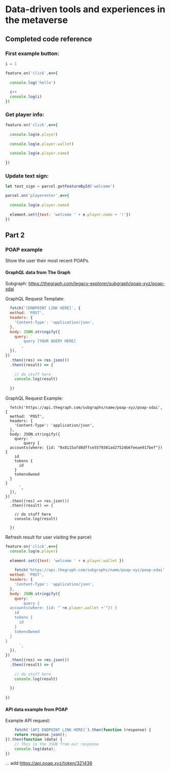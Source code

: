 # Data-driven tools and experiences in the metaverse



## Completed code reference

### First example button:
```js
i = 1

feature.on('click',e=>{
  
  console.log('hello')
  
  i++
  console.log(i)
})
```


### Get player info:
```js
feature.on('click',e=>{
  
  console.log(e.player)
  
  console.log(e.player.wallet)
  
  console.log(e.player.name)
  
})
```


### Update text sign:
```js
let text_sign = parcel.getFeatureById('welcome')

parcel.on('playerenter',e=>{
  
  console.log(e.player.name)
  
  element.set({text: 'welcome ' + e.player.name + '!'})
})
```


## Part 2

### POAP example

Show the user their most recent POAPs.

#### GraphQL data from The Graph

Subgraph: https://thegraph.com/legacy-explorer/subgraph/poap-xyz/poap-xdai

GraphQL Request Template:
```js
  fetch('[ENDPOINT LINK HERE]', {
  method: 'POST',
  headers: {
    'Content-Type': 'application/json',
  },
  body: JSON.stringify({
    query: `
        query [YOUR QUERY HERE]
      `,
  }),
})
  .then((res) => res.json())
  .then((result) => {
    
    // do stuff here
    console.log(result)
  
  }) 
```

GraphQL Request Example:
```{js}
  fetch('https://api.thegraph.com/subgraphs/name/poap-xyz/poap-xdai', {
  method: 'POST',
  headers: {
    'Content-Type': 'application/json',
  },
  body: JSON.stringify({
    query: `
        query {
  accounts(where: {id: "0x8115afd8dffce5579381ad27524b6feeae917bef"}) {
    id
    tokens {
      id
    }
    tokensOwned
  }
}
      `,
  }),
})
  .then((res) => res.json())
  .then((result) => {
    
    // do stuff here
    console.log(result)
  
  }) 
```

Refresh result for user visiting the parcel:
```js
feature.on('click',e=>{
  console.log(e.player)
  
  element.set({text: 'welcome ' + e.player.wallet }) 
  
    fetch('https://api.thegraph.com/subgraphs/name/poap-xyz/poap-xdai', {
  method: 'POST',
  headers: {
    'Content-Type': 'application/json',
  },
  body: JSON.stringify({
    query: `
        query {
  accounts(where: {id: "`+e.player.wallet +`"}) {
    id
    tokens {
      id
    }
    tokensOwned
  }
}
      `,
  }),
})
  .then((res) => res.json())
  .then((result) => {
    
    // do stuff here
    console.log(result)
  
  }) 
  
})
```




#### API data example from POAP


Example API request:
```js
    fetch('[API ENDPOINT LINK HERE]').then(function (response) {
	return response.json();
}).then(function (data) {
	// This is the JSON from our response
	console.log(data);
})
```

... add https://api.poap.xyz/token/321436

